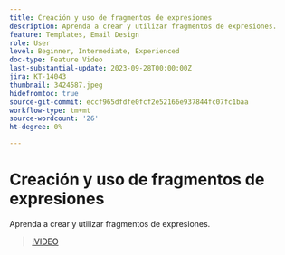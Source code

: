 ```yaml
---
title: Creación y uso de fragmentos de expresiones
description: Aprenda a crear y utilizar fragmentos de expresiones.
feature: Templates, Email Design
role: User
level: Beginner, Intermediate, Experienced
doc-type: Feature Video
last-substantial-update: 2023-09-28T00:00:00Z
jira: KT-14043
thumbnail: 3424587.jpeg
hidefromtoc: true
source-git-commit: eccf965dfdfe0fcf2e52166e937844fc07fc1baa
workflow-type: tm+mt
source-wordcount: '26'
ht-degree: 0%

---
```



# Creación y uso de fragmentos de expresiones

Aprenda a crear y utilizar fragmentos de expresiones.

>[!VIDEO](https://video.tv.adobe.com/v/3424587/?learn=on)
